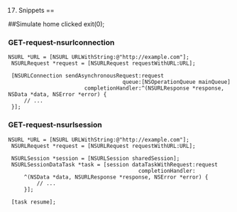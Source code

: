 17. Snippets
==

##Simulate home clicked
exit(0);


### GET-request-nsurlconnection

```objc
NSURL *URL = [NSURL URLWithString:@"http://example.com"];
 NSURLRequest *request = [NSURLRequest requestWithURL:URL];

 [NSURLConnection sendAsynchronousRequest:request
                                    queue:[NSOperationQueue mainQueue]
                        completionHandler:^(NSURLResponse *response, NSData *data, NSError *error) {
     // ...
 }];
```

### GET-request-nsurlsession

```objc
NSURL *URL = [NSURL URLWithString:@"http://example.com"];
 NSURLRequest *request = [NSURLRequest requestWithURL:URL];

 NSURLSession *session = [NSURLSession sharedSession];
 NSURLSessionDataTask *task = [session dataTaskWithRequest:request
                                         completionHandler:
     ^(NSData *data, NSURLResponse *response, NSError *error) {
         // ...
     }];

 [task resume];
```







